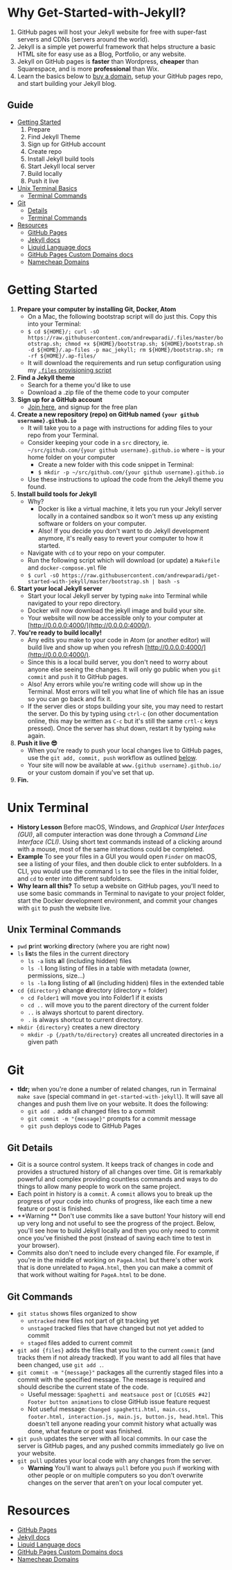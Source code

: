 Why Get-Started-with-Jekyll?
===
1. GitHub pages will host your Jekyll website for free with super-fast servers and CDNs (servers around the world).
2. Jekyll is a simple yet powerful framework that helps structure a basic HTML site for easy use as a Blog, Portfolio, or any website.
3. Jekyll on GitHub pages is **faster** than Wordpress, **cheaper** than Squarespace, and is more **professional** than Wix.
4. Learn the basics below to [buy a domain](https://affiliate.namecheap.com/?affId=118144), setup your GitHub pages repo, and start building your Jekyll blog.

Guide
---
- [Getting Started](#getting-started)
  1. Prepare
  1. Find Jekyll Theme
  1. Sign up for GitHub account
  1. Create repo
  1. Install Jekyll build tools
  1. Start Jekyll local server
  1. Build locally
  1. Push it live
- [Unix Terminal Basics](#unix-terminal)
  - [Terminal Commands](#unix-terminal-commands)
- [Git](#git)
  - [Details](#git-details)
  - [Terminal Commands](#git-commands)
- [Resources](#resources)
  - [GitHub Pages](https://pages.github.com/)
  - [Jekyll docs](https://jekyllrb.com/docs/home/)
  - [Liquid Language docs](https://shopify.github.io/liquid/)
  - [GitHub Pages Custom Domains docs](https://help.github.com/articles/using-a-custom-domain-with-github-pages/)
  - [Namecheap Domains](https://affiliate.namecheap.com/?affId=118144)

Getting Started
===
1. **Prepare your computer by installing Git, Docker, Atom**
    - On a Mac, the following bootstrap script will do just this. Copy this into your Terminal:
    - `$ cd ${HOME}/; curl -sO https://raw.githubusercontent.com/andrewparadi/.files/master/bootstrap.sh; chmod +x ${HOME}/bootstrap.sh; ${HOME}/bootstrap.sh -d ${HOME}/.ap-files -p mac_jekyll; rm ${HOME}/bootstrap.sh; rm -rf ${HOME}/.ap-files/ `
    - It will download the requirements and run setup configuration using my [`.files` provisioning script](https://github.com/andrewparadi/.files)
1. **Find a Jekyll theme**
    - Search for a theme you'd like to use
    - Download a .zip file of the theme code to your computer
1. **Sign up for a GitHub account**
    - [Join here](https://github.com/join), and signup for the free plan
1. **Create a new repository (repo) on GitHub named `{your github username}.github.io`**
    - It will take you to a page with instructions for adding files to your repo from your Terminal.
    - Consider keeping your code in a `src` directory, ie. `~/src/github.com/{your github username}.github.io` where `~` is your home folder on your computer
      - Create a new folder with this code snippet in Terminal:
      - `$ mkdir -p ~/src/github.com/{your github username}.github.io`
    - Use these instructions to upload the code from the Jekyll theme you found.
1. **Install build tools for Jekyll**
    - Why?
      - Docker is like a virtual machine, it lets you run your Jekyll server locally in a contained sandbox so it won't mess up any existing software or folders on your computer.
      - Also! If you decide you don't want to do Jekyll development anymore, it's really easy to revert your computer to how it started.
    - Navigate with `cd` to your repo on your computer.
    - Run the following script which will download (or update) a `Makefile` and `docker-compose.yml` file
    - `$ curl -sO https://raw.githubusercontent.com/andrewparadi/get-started-with-jekyll/master/bootstrap.sh | bash -s `
1. **Start your local Jekyll server**
    - Start your local Jekyll server by typing `make` into Terminal while navigated to your repo directory.
    - Docker will now download the jekyll image and build your site.
    - Your website will now be accessible only to your computer at [http://0.0.0.0:4000/](http://0.0.0.0:4000/).
1. **You're ready to build locally!**
    - Any edits you make to your code in Atom (or another editor) will build live and show up when you refresh [http://0.0.0.0:4000/](http://0.0.0.0:4000/).
    - Since this is a local build server, you don't need to worry about anyone else seeing the changes. It will only go public when you `git commit` and `push` it to GitHub pages.
    - Also! Any errors while you're writing code will show up in the Terminal. Most errors will tell you what line of which file has an issue so you can go back and fix it.
    - If the server dies or stops building your site, you may need to restart the server. Do this by typing using `ctrl-c` (on other documentation online, this may be written as `C-c` but it's still the same `crtl-c` keys pressed). Once the server has shut down, restart it by typing `make` again.
1. **Push it live 😎**
    - When you're ready to push your local changes live to GitHub pages, use the `git add, commit, push` workflow as outlined [below](#git).
    - Your site will now be available at `www.{github username}.github.io/` or your custom domain if you've set that up.
1. **Fin.**

Unix Terminal
===
- **History Lesson** Before macOS, Windows, and *Graphical User Interfaces (GUI)*, all computer interaction was done through a *Command Line Interface (CLI)*. Using short text commands instead of a clicking around with a mouse, most of the same interactions could be completed.
- **Example** To see your files in a GUI you would open `Finder` on macOS, see a listing of your files, and then double click to enter subfolders. In a CLI, you would use the command `ls` to see the files in the initial folder, and `cd` to enter into different subfolders.
- **Why learn all this?** To setup a website on GitHub pages, you'll need to use some basic commands in Terminal to navigate to your project folder, start the Docker development environment, and commit your changes with `git` to push the website live.

Unix Terminal Commands
---
- `pwd` **p**rint **w**orking **d**irectory (where you are right now)
- `ls` **l**i**s**ts the files in the current directory
  - `ls -a` lists **a**ll (including hidden) files
  - `ls -l` **l**ong listing of files in a table with metadata (owner, permissions, size...)
  - `ls -la` **l**ong listing of **a**ll (including hidden) files in the extended table
- `cd {directory}` **c**hange **d**irectory (directory = folder)
  - `cd Folder1` will move you into Folder1 if it exists
  - `cd ..` will move you to the parent directory of the current folder
  - `..` is always shortcut to parent directory.
  - `.` is always shortcut to current directory.
- `mkdir {directory}` creates a new directory
  - `mkdir -p {/path/to/directory}` creates all uncreated directories in a given path

Git
===
- **tldr;** when you're done a number of related changes, run in Termainal `make save` (special command in `get-started-with-jekyll`). It will save all changes and push them live on your website. It does the following:
  - `git add .` adds all changed files to a commit
  - `git commit -m "{message}"` prompts for a commit message
  - `git push` deploys code to GitHub Pages

Git Details
---
- Git is a source control system. It keeps track of changes in code and provides a structured history of all changes over time. Git is remarkably powerful and complex providing countless commands and ways to do things to allow many people to work on the same project.
- Each point in history is a `commit`. A `commit` allows you to break up the progress of your code into chunks of progress, like each time a new feature or post is finished.
- **Warning ** Don't use commits like a save button! Your history will end up very long and not useful to see the progress of the project. Below, you'll see how to build Jekyll locally and then you only need to commit once you've finished the post (instead of saving each time to test in your browser).
- Commits also don't need to include every changed file. For example, if you're in the middle of working on `PageA.html` but there's other work that is done unrelated to `PageA.html`, then you can make a commit of that work without waiting for `PageA.html` to be done.

Git Commands
---
- `git status` shows files organized to show
  - `untracked` new files not part of git tracking yet
  - `unstaged` tracked files that have changed but not yet added to commit
  - `staged` files added to current commit
- `git add {files}` adds the files that you list to the current `commit` (and tracks them if not already tracked). If you want to add all files that have been changed, use `git add .`.
- `git commit -m "{message}"` packages all the currently staged files into a commit with the specified message. The message is required and should describe the current state of the code.
  - Useful message: `Spaghetti and meatsauce post` or `[CLOSES #42] Footer button animations` to close GitHub issue feature request
  - Not useful message: `Changed spaghetti.html, main.css, footer.html, interaction.js, main.js, button.js, head.html`. This doesn't tell anyone reading your commit history what actually was done, what feature or post was finished.
- `git push` updates the server with all local commits. In our case the server is GitHub pages, and any pushed commits immediately go live on your website.
- `git pull` updates your local code with any changes from the server.
  - **Warning** You'll want to always `pull` before you `push` if working with other people or on multiple computers so you don't overwrite changes on the server that aren't on your local computer yet.

Resources
===
- [GitHub Pages](https://pages.github.com/)
- [Jekyll docs](https://jekyllrb.com/docs/home/)
- [Liquid Language docs](https://shopify.github.io/liquid/)
- [GitHub Pages Custom Domains docs](https://help.github.com/articles/using-a-custom-domain-with-github-pages/)
- [Namecheap Domains](https://affiliate.namecheap.com/?affId=118144)
